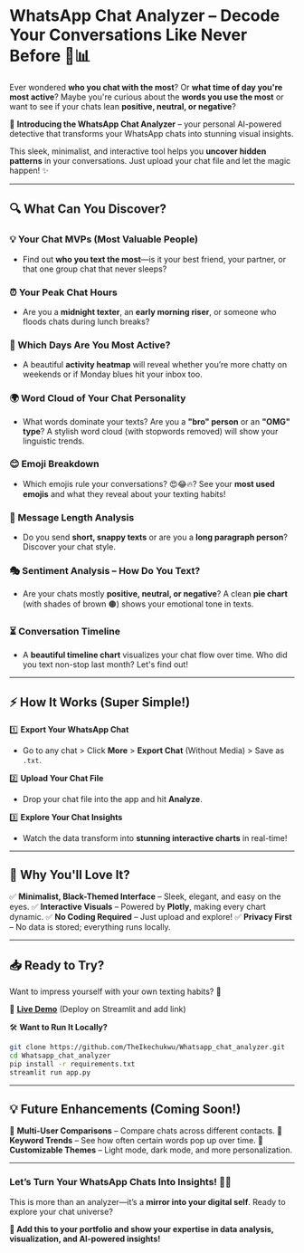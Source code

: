 # WhatsApp Chat Analyzer – Decode Your Conversations Like Never Before 💬📊

Ever wondered **who you chat with the most**? Or **what time of day you're most active**? Maybe you're curious about the **words you use the most** or want to see if your chats lean **positive, neutral, or negative**?

🚀 **Introducing the WhatsApp Chat Analyzer** – your personal AI-powered detective that transforms your WhatsApp chats into stunning visual insights.

This sleek, minimalist, and interactive tool helps you **uncover hidden patterns** in your conversations. Just upload your chat file and let the magic happen! ✨

---

## 🔍 What Can You Discover?

### 💡 Your Chat MVPs (Most Valuable People)

* Find out **who you text the most**—is it your best friend, your partner, or that one group chat that never sleeps?

### ⏰ Your Peak Chat Hours

* Are you a **midnight texter**, an **early morning riser**, or someone who floods chats during lunch breaks?

### 📅 Which Days Are You Most Active?

* A beautiful **activity heatmap** will reveal whether you’re more chatty on weekends or if Monday blues hit your inbox too.

### 🌍 Word Cloud of Your Chat Personality

* What words dominate your texts? Are you a **"bro" person** or an **"OMG" type**? A stylish word cloud (with stopwords removed) will show your linguistic trends.

### 😊 Emoji Breakdown

* Which emojis rule your conversations? 😍😂🔥? See your **most used emojis** and what they reveal about your texting habits!

### 💬 Message Length Analysis

* Do you send **short, snappy texts** or are you a **long paragraph person**? Discover your chat style.

### 🎭 Sentiment Analysis – How Do You Text?

* Are your chats mostly **positive, neutral, or negative**? A clean **pie chart** (with shades of brown 🟤) shows your emotional tone in texts.

### ⏳ Conversation Timeline

* A **beautiful timeline chart** visualizes your chat flow over time. Who did you text non-stop last month? Let's find out!

---

## ⚡ How It Works (Super Simple!)

1️⃣ **Export Your WhatsApp Chat**

* Go to any chat > Click **More** > **Export Chat** (Without Media) > Save as `.txt`.

2️⃣ **Upload Your Chat File**

* Drop your chat file into the app and hit **Analyze**.

3️⃣ **Explore Your Chat Insights**

* Watch the data transform into **stunning interactive charts** in real-time!

---

## 🎨 Why You'll Love It?

✅ **Minimalist, Black-Themed Interface** – Sleek, elegant, and easy on the eyes.
✅ **Interactive Visuals** – Powered by **Plotly**, making every chart dynamic.
✅ **No Coding Required** – Just upload and explore!
✅ **Privacy First** – No data is stored; everything runs locally.

---

## 📥 Ready to Try?

Want to impress yourself with your own texting habits? 🚀

🔗 **[Live Demo](#)** (Deploy on Streamlit and add link)

🛠️ **Want to Run It Locally?**

```bash
git clone https://github.com/TheIkechukwu/Whatsapp_chat_analyzer.git
cd Whatsapp_chat_analyzer
pip install -r requirements.txt
streamlit run app.py
```

---

## 💡 Future Enhancements (Coming Soon!)

🔹 **Multi-User Comparisons** – Compare chats across different contacts.
🔹 **Keyword Trends** – See how often certain words pop up over time.
🔹 **Customizable Themes** – Light mode, dark mode, and more personalization.

---

### Let’s Turn Your WhatsApp Chats Into Insights! 🚀💬

This is more than an analyzer—it’s a **mirror into your digital self**. Ready to explore your chat universe?

**📌 Add this to your portfolio and show your expertise in data analysis, visualization, and AI-powered insights!**

